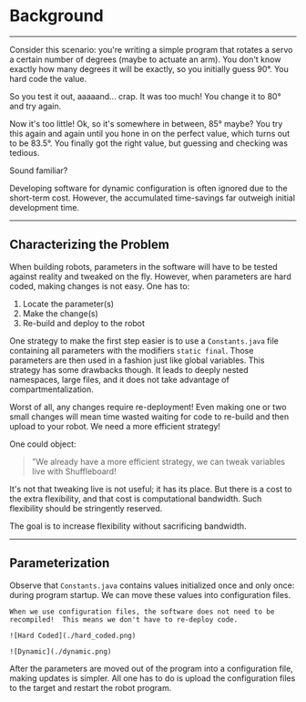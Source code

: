 # Background

<hr>

Consider this scenario: you're writing a simple program that rotates a servo a certain number of degrees (maybe to actuate an arm).  You don't know exactly how many degrees it will be exactly, so you initially guess 90°.  You hard code the value.

So you test it out, aaaaand... crap.  It was too much! You change it to 80° and try again.

Now it's too little! Ok, so it's somewhere in between, 85° maybe? You try this again and again until you hone in on the perfect value, which turns out to be 83.5°.  You finally got the right value, but guessing and checking was tedious.

Sound familiar?

Developing software for dynamic configuration is often ignored due to the short-term cost.  However, the accumulated time-savings far outweigh initial development time. 

<hr>

## Characterizing the Problem

When building robots, parameters in the software will have to be tested against reality and tweaked on the fly.  However, when parameters are hard coded, making changes is not easy.  One has to: 

1. Locate the parameter(s)
2. Make the change(s)
3. Re-build and deploy to the robot

One strategy to make the first step easier is to use a `Constants.java` file containing all parameters with the modifiers `static final`. Those parameters are then used in a fashion just like global variables.  This strategy has some drawbacks though.  It leads to deeply nested namespaces, large files, and it does not take advantage of compartmentalization. 

Worst of all, any changes require re-deployment!  Even making one or two small changes will mean time wasted waiting for code to re-build and then upload to your robot. We need a more efficient strategy! 

One could object: 

> "We already have a more efficient strategy, we can tweak variables live with Shuffleboard!

It's not that tweaking live is not useful; it has its place.  But there is a cost to the extra flexibility, and that cost is computational bandwidth.  Such flexibility should be stringently reserved.  

The goal is to increase flexibility without sacrificing bandwidth.

<hr>

## Parameterization

Observe that `Constants.java` contains values initialized once and only once: during program startup.  We can move these values into configuration files.  

```{important}
When we use configuration files, the software does not need to be recompiled!  This means we don't have to re-deploy code.
```

```{tab} Hard Coded
![Hard Coded](./hard_coded.png)
```

```{tab} Dynamic
![Dynamic](./dynamic.png)
```

After the parameters are moved out of the program into a configuration file, making updates is simpler.  All one has to do is upload the configuration files to the target and restart the robot program.
